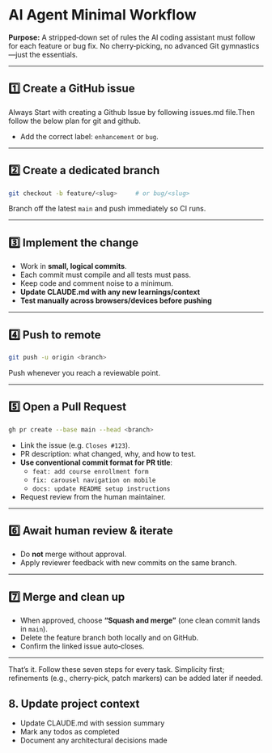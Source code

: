 



# AI Agent Minimal Workflow

**Purpose:** A stripped‑down set of rules the AI coding assistant must follow for each feature or bug fix.  No cherry‑picking, no advanced Git gymnastics—just the essentials.

---

## 1️⃣ Create a GitHub issue
Always Start with creating a Github Issue by following issues.md file.Then follow the below plan for git and github.

* Add the correct label: `enhancement` or `bug`.

---

## 2️⃣ Create a dedicated branch

```bash
git checkout -b feature/<slug>     # or bug/<slug>
```

Branch off the latest `main` and push immediately so CI runs.

---

## 3️⃣ Implement the change

* Work in **small, logical commits**.
* Each commit must compile and all tests must pass.
* Keep code and comment noise to a minimum.
* **Update CLAUDE.md with any new learnings/context**
* **Test manually across browsers/devices before pushing**

---

## 4️⃣ Push to remote

```bash
git push -u origin <branch>
```

Push whenever you reach a reviewable point.

---

## 5️⃣ Open a Pull Request

```bash
gh pr create --base main --head <branch>
```

* Link the issue (e.g. `Closes #123`).
* PR description: what changed, why, and how to test.
* **Use conventional commit format for PR title**:
  - `feat: add course enrollment form`
  - `fix: carousel navigation on mobile`
  - `docs: update README setup instructions`
* Request review from the human maintainer.

---

## 6️⃣ Await human review & iterate

* Do **not** merge without approval.
* Apply reviewer feedback with new commits on the same branch.

---

## 7️⃣ Merge and clean up

* When approved, choose **“Squash and merge”** (one clean commit lands in `main`).
* Delete the feature branch both locally and on GitHub.
* Confirm the linked issue auto‑closes.

---

That’s it. Follow these seven steps for every task.  Simplicity first; refinements (e.g., cherry‑pick, patch markers) can be added later if needed.

## 8. Update project context

* Update CLAUDE.md with session summary
* Mark any todos as completed
* Document any architectural decisions made

